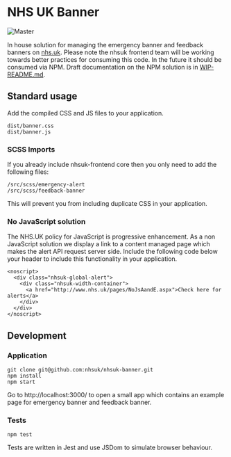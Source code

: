 # NHS UK Banner
![Master](https://github.com/tomdoughty/banner/workflows/Push%20to%20master/badge.svg?event=push)

In house solution for managing the emergency banner and feedback banners on [nhs.uk](https://www.nhs.uk).
Please note the nhsuk frontend team will be working towards better practices for consuming this code.
In the future it should be consumed via NPM. Draft documentation on the NPM solution is in [WIP-README.md](WIP-README.md).

## Standard usage
Add the compiled CSS and JS files to your application.
```
dist/banner.css
dist/banner.js
```

### SCSS Imports
If you already include nhsuk-frontend core then you only need to add the following files:
```
/src/scss/emergency-alert
/src/scss/feedback-banner
```
This will prevent you from including duplicate CSS in your application.

### No JavaScript solution
The NHS.UK policy for JavaScript is progressive enhancement. As a non JavaScript solution we display a link to a content managed page which makes the alert API request server side.
Include the following code below your header to include this functionality in your application.
```
<noscript>
  <div class="nhsuk-global-alert">
    <div class="nhsuk-width-container">
	  <a href="http://www.nhs.uk/pages/NoJsAandE.aspx">Check here for alerts</a>
    </div>
  </div>
</noscript>
```

## Development

### Application
```
git clone git@github.com:nhsuk/nhsuk-banner.git
npm install
npm start
```
Go to http://localhost:3000/ to open a small app which contains an example page for emergency banner and feedback banner.

### Tests
```
npm test
```
Tests are written in Jest and use JSDom to simulate browser behaviour.
